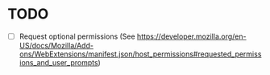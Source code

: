 # TODO

- [ ] Request optional permissions (See https://developer.mozilla.org/en-US/docs/Mozilla/Add-ons/WebExtensions/manifest.json/host_permissions#requested_permissions_and_user_prompts)

